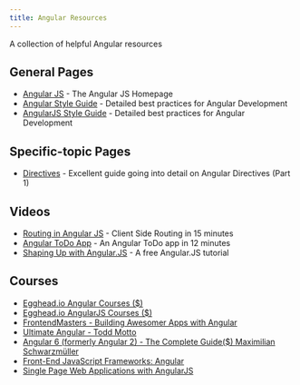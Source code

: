 ```yaml
---
title: Angular Resources
---
```

A collection of helpful Angular resources

## General Pages

*   <a href='https://angularjs.org/' target='_blank' rel='nofollow'>Angular JS</a> - The Angular JS Homepage
*   <a href='https://angular.io/guide/styleguide' target='_blank' rel='nofollow'>Angular Style Guide</a> - Detailed best practices for Angular Development
*   <a href='https://github.com/johnpapa/angular-styleguide/tree/master/a1' target='_blank' rel='nofollow'>AngularJS Style Guide</a> - Detailed best practices for Angular Development

## Specific-topic Pages

*   <a href='http://www.sitepoint.com/practical-guide-angularjs-directives/' target='_blank' rel='nofollow'>Directives</a> - Excellent guide going into detail on Angular Directives (Part 1)

## Videos

*   <a href='https://www.youtube.com/watch?v=5uhZCc0j9RY' target='_blank' rel='nofollow'>Routing in Angular JS</a> - Client Side Routing in 15 minutes
*   <a href='https://www.youtube.com/watch?v=WuiHuZq_cg4' target='_blank' rel='nofollow'>Angular ToDo App</a> - An Angular ToDo app in 12 minutes
*   <a href='https://www.codeschool.com/courses/shaping-up-with-angular-js' target='_blank' rel='nofollow'>Shaping Up with Angular.JS</a> - A free Angular.JS tutorial

## Courses

*	<a href='https://egghead.io/browse/frameworks/angular' target='_blank' rel='nofollow'>Egghead.io Angular Courses ($)</a>
*	<a href='https://egghead.io/browse/frameworks/angularjs' target='_blank' rel='nofollow'>Egghead.io AngularJS Courses ($)</a>
*	<a href='https://frontendmasters.com/courses/building-apps-angular' target='_blank' rel='nofollow'>FrontendMasters - Building Awesomer Apps with Angular</a>
*	<a href='https://ultimateangular.com/' target='_blank' rel='nofollow'>Ultimate Angular - Todd Motto</a>
* <a href='https://www.udemy.com/the-complete-guide-to-angular-2/' target='_blank' rel='nofollow'>Angular 6 (formerly Angular 2) - The Complete Guide($)  Maximilian Schwarzmüller </a>
* <a href='https://www.coursera.org/learn/angular' target='_blank' rel='nofollow'>Front-End JavaScript Frameworks: Angular</a>
* <a href='https://www.coursera.org/learn/single-page-web-apps-with-angularjs' target='_blank' rel='nofollow'>Single Page Web Applications with AngularJS</a>
